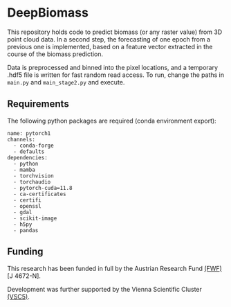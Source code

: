 # DeepBiomass

This repository holds code to predict biomass (or any raster value) from 3D point cloud data. In a second step, the forecasting of one epoch from a previous one is implemented, based on a feature vector extracted in the course of the biomass prediction.

Data is preprocessed and binned into the pixel locations, and a temporary .hdf5 file is written for fast random read access. To run, change the paths in `main.py` and `main_stage2.py` and execute.

## Requirements

The following python packages are required (conda environment export):
```
name: pytorch1
channels:
  - conda-forge
  - defaults
dependencies:
  - python
  - mamba
  - torchvision
  - torchaudio
  - pytorch-cuda=11.8
  - ca-certificates
  - certifi
  - openssl
  - gdal
  - scikit-image
  - h5py
  - pandas

```

## Funding
This research has been funded in full by the Austrian Research Fund [(FWF)](https://www.fwf.ac.at/de/) \[J 4672-N\].

Development was further supported by the Vienna Scientific Cluster [(VSC5)](https://vsc.ac.at/home/).
